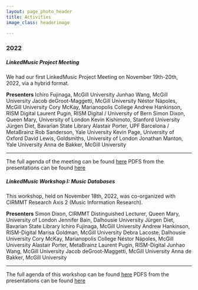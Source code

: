 ```yaml
---
layout: page_photo_header
title: Activities
image_class: headerimage

---
```


### 2022

##### LinkedMusic Project Meeting

We had our first LinkedMusic Project Meeting on November 19th-20th, 2022, via a hybrid format. 

**Presenters**
Ichiro Fujinaga, McGill University
Junhao Wang, McGill University
Jacob deGroot-Maggetti, McGill University
Néstor Nápoles, McGill University
Cory McKay, Marianopolis College
Andrew Hankinson, RISM Digital
Laurent Pugin, RISM Digital / University of Bern
Simon Dixon, Queen Mary, University of London
Kevin Kishimoto, Stanford University
Jürgen Diet, Bavarian State Library
Alastair Porter, UPF Barcelona / MetaBrainz
Rob Sanderson, Yale University
Kevin Page, University of Oxford
David Lewis, Goldsmiths, University of London
Jonathan Manton, Yale University
Anna de Bakker, McGill University
___

The full agenda of the meeting can be found [here](https://linkedmusic.ca/meetings)
PDFS from the presentations can be found [here](https://linkedmusic.ca/meetingpdfs)

##### LinkedMusic Workshop I: Music Databases

This workshop, held on November 18th, 2022, was co-organized with CIRMMT Research Axis 2 (Music Information Research).

**Presenters**
Simon Dixon, CIRMMT Distinguished Lecturer, Queen Mary, University of London
Jennifer Bain, Dalhousie University
Jürgen Diet, Bavarian State Library
Ichiro Fujinaga, McGill University
Andrew Hankinson, RISM-Digital
Marisa Goldman, McGill University
Debra Lacoste, Dalhousie University
Cory McKay, Marianopolis College
Néstor Nápoles, McGill University
Alastair Porter, MetaBrainz
Laurent Pugin, RISM-Digital
Junhao Wang, McGill University
Jacob deGroot-Maggetti, McGill University
Anna de Bakker, McGill University
___

The full agenda of this workshop can be found [here](https://www.cirmmt.org/en/events/workshops/research/linkedmusic-workshop)
PDFS from the presentations can be found [here](https://linkedmusic.ca/meetingpdfs)